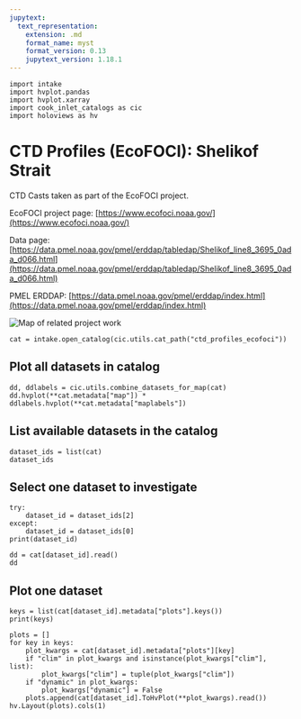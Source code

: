 ```yaml
---
jupytext:
  text_representation:
    extension: .md
    format_name: myst
    format_version: 0.13
    jupytext_version: 1.18.1
---
```


```{code-cell}
import intake
import hvplot.pandas
import hvplot.xarray
import cook_inlet_catalogs as cic
import holoviews as hv
```

# CTD Profiles (EcoFOCI): Shelikof Strait

CTD Casts taken as part of the EcoFOCI project.

EcoFOCI project page: [https://www.ecofoci.noaa.gov/](https://www.ecofoci.noaa.gov/)

Data page: [https://data.pmel.noaa.gov/pmel/erddap/tabledap/Shelikof_line8_3695_0ada_d066.html](https://data.pmel.noaa.gov/pmel/erddap/tabledap/Shelikof_line8_3695_0ada_d066.html)

PMEL ERDDAP: [https://data.pmel.noaa.gov/pmel/erddap/index.html](https://data.pmel.noaa.gov/pmel/erddap/index.html)

![Map of related project work](https://www.pmel.noaa.gov/foci/foci_moorings/images/gulf_of_alaska_mooring_map.png)




```{code-cell}
cat = intake.open_catalog(cic.utils.cat_path("ctd_profiles_ecofoci"))
```

## Plot all datasets in catalog

```{code-cell}
dd, ddlabels = cic.utils.combine_datasets_for_map(cat)
dd.hvplot(**cat.metadata["map"]) * ddlabels.hvplot(**cat.metadata["maplabels"])
```

## List available datasets in the catalog

```{code-cell}
dataset_ids = list(cat)
dataset_ids
```

## Select one dataset to investigate

```{code-cell}
try:
    dataset_id = dataset_ids[2]
except:
    dataset_id = dataset_ids[0]
print(dataset_id)

dd = cat[dataset_id].read()
dd
```

## Plot one dataset

```{code-cell}
keys = list(cat[dataset_id].metadata["plots"].keys())
print(keys)

plots = []
for key in keys:
    plot_kwargs = cat[dataset_id].metadata["plots"][key]
    if "clim" in plot_kwargs and isinstance(plot_kwargs["clim"], list):
        plot_kwargs["clim"] = tuple(plot_kwargs["clim"])
    if "dynamic" in plot_kwargs:
        plot_kwargs["dynamic"] = False
    plots.append(cat[dataset_id].ToHvPlot(**plot_kwargs).read())
hv.Layout(plots).cols(1)
```

